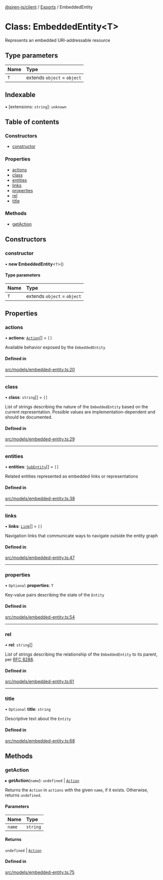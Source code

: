 [@siren-js/client](../README.md) / [Exports](../modules.md) / EmbeddedEntity

# Class: EmbeddedEntity<T\>

Represents an embedded URI-addressable resource

## Type parameters

| Name | Type |
| :------ | :------ |
| `T` | extends `object` = `object` |

## Indexable

▪ [extensions: `string`]: `unknown`

## Table of contents

### Constructors

- [constructor](EmbeddedEntity.md#constructor)

### Properties

- [actions](EmbeddedEntity.md#actions)
- [class](EmbeddedEntity.md#class)
- [entities](EmbeddedEntity.md#entities)
- [links](EmbeddedEntity.md#links)
- [properties](EmbeddedEntity.md#properties)
- [rel](EmbeddedEntity.md#rel)
- [title](EmbeddedEntity.md#title)

### Methods

- [getAction](EmbeddedEntity.md#getaction)

## Constructors

### constructor

• **new EmbeddedEntity**<`T`\>()

#### Type parameters

| Name | Type |
| :------ | :------ |
| `T` | extends `object` = `object` |

## Properties

### actions

• **actions**: [`Action`](Action.md)[] = `[]`

Available behavior exposed by the `EmbeddedEntity`

#### Defined in

[src/models/embedded-entity.ts:20](https://github.com/siren-js/client/blob/647f8ee/src/models/embedded-entity.ts#L20)

___

### class

• **class**: `string`[] = `[]`

List of strings describing the nature of the `EmbeddedEntity` based on the current representation. Possible values
are implementation-dependent and should be documented.

#### Defined in

[src/models/embedded-entity.ts:29](https://github.com/siren-js/client/blob/647f8ee/src/models/embedded-entity.ts#L29)

___

### entities

• **entities**: [`SubEntity`](../modules.md#subentity)[] = `[]`

Related entities represented as embedded links or representations

#### Defined in

[src/models/embedded-entity.ts:38](https://github.com/siren-js/client/blob/647f8ee/src/models/embedded-entity.ts#L38)

___

### links

• **links**: [`Link`](Link.md)[] = `[]`

Navigation links that communicate ways to navigate outside the entity graph

#### Defined in

[src/models/embedded-entity.ts:47](https://github.com/siren-js/client/blob/647f8ee/src/models/embedded-entity.ts#L47)

___

### properties

• `Optional` **properties**: `T`

Key-value pairs describing the state of the `Entity`

#### Defined in

[src/models/embedded-entity.ts:54](https://github.com/siren-js/client/blob/647f8ee/src/models/embedded-entity.ts#L54)

___

### rel

• **rel**: `string`[]

List of strings describing the relationship of the `EmbeddedEntity` to its parent, per [RFC 8288](https://tools.ietf.org/html/rfc8288).

#### Defined in

[src/models/embedded-entity.ts:61](https://github.com/siren-js/client/blob/647f8ee/src/models/embedded-entity.ts#L61)

___

### title

• `Optional` **title**: `string`

Descriptive text about the `Entity`

#### Defined in

[src/models/embedded-entity.ts:68](https://github.com/siren-js/client/blob/647f8ee/src/models/embedded-entity.ts#L68)

## Methods

### getAction

▸ **getAction**(`name`): `undefined` \| [`Action`](Action.md)

Returns the `Action` in `actions` with the given `name`, if it exists. Otherwise, returns `undefined`.

#### Parameters

| Name | Type |
| :------ | :------ |
| `name` | `string` |

#### Returns

`undefined` \| [`Action`](Action.md)

#### Defined in

[src/models/embedded-entity.ts:75](https://github.com/siren-js/client/blob/647f8ee/src/models/embedded-entity.ts#L75)
